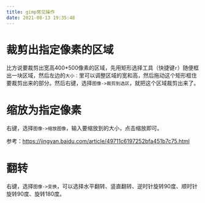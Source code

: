 ```yaml
---
title: gimp常见操作
date: 2021-08-13 19:35:48
---
```


# 裁剪出指定像素的区域
比方说要裁剪出宽高400*500像素的区域，先用矩形选择工具（快捷键`r`）随便框出一块区域，然后左边的`大小：`里可以调整区域的宽和高，然后拖动这个矩形框住要裁剪出来的部分。然后右键，选择`图像->裁剪到选区`，就把这个区域裁剪出来了。


# 缩放为指定像素

右键，选择`图像->缩放图像`，输入要缩放到的大小，点击缩放即可。

参考：<https://jingyan.baidu.com/article/49711c6197252bfa451b7c75.html>

# 翻转

右键，选择`图像->变换`，可以选择水平翻转、竖直翻转、逆时针旋转90度、顺时针旋转90度、旋转180度。
